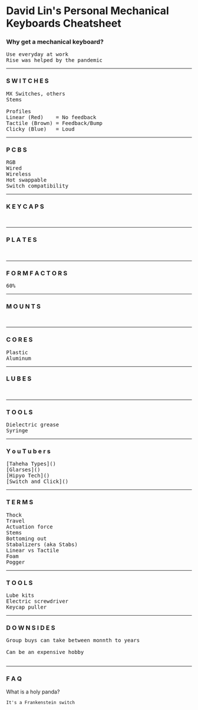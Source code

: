 # David Lin's Personal Mechanical Keyboards Cheatsheet

### Why get a mechanical keyboard?

<pre>
Use everyday at work
Rise was helped by the pandemic
</pre>

<hr>

### S W I T C H E S
<pre>
MX Switches, others
Stems

Profiles
Linear (Red)    = No feedback
Tactile (Brown) = Feedback/Bump
Clicky (Blue)   = Loud
</pre>

<hr>

### P C B S
<pre>
RGB
Wired
Wireless
Hot swappable
Switch compatibility
</pre>

<hr>

### K E Y C A P S
<pre>

</pre>

<hr>

### P L A T E S
<pre>

</pre>

<hr>

### F O R M   F A C T O R S
<pre>
60%
</pre>

<hr>

### M O U N T S
<pre>

</pre>

<hr>

### C O R E S
<pre>
Plastic
Aluminum
</pre>

<hr>

### L U B E S
<pre>

</pre>

<hr>

### T O O L S
<pre>
Dielectric grease
Syringe
</pre>

<hr>

### Y o u T u b e r s
<pre>
[Taheha Types]()
[Glarses]()
[Hipyo Tech]()
[Switch and Click]()
</pre>

<hr>

### T E R M S
<pre>
Thock
Travel
Actuation force
Stems
Bottoming out
Stabalizers (aka Stabs)
Linear vs Tactile
Foam
Pogger
</pre>

<hr>

### T O O L S
<pre>
Lube kits
Electric screwdriver
Keycap puller
</pre>

<hr>


### D O W N S I D E S
<pre>
Group buys can take between monnth to years<br>
Can be an expensive hobby<br>
</pre>

<hr>

### F A Q
What is a holy panda?
```
It's a Frankenstein switch
````
